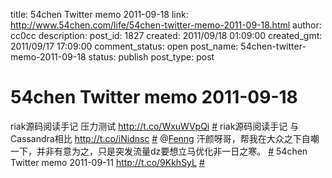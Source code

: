 title: 54chen Twitter memo 2011-09-18 
link: http://www.54chen.com/life/54chen-twitter-memo-2011-09-18.html
author: cc0cc
description: 
post_id: 1827
created: 2011/09/18 01:09:00
created_gmt: 2011/09/17 17:09:00
comment_status: open
post_name: 54chen-twitter-memo-2011-09-18
status: publish
post_type: post

# 54chen Twitter memo 2011-09-18 

riak源码阅读手记 压力测试 <http://t.co/WxuWVpQi> [#](http://twitter.com/54chen/statuses/114246312765030401) riak源码阅读手记 与Cassandra相比 <http://t.co/iNidnsc> [#](http://twitter.com/54chen/statuses/113862910618505217) @[Fenng](http://twitter.com/Fenng) 汗颜呀哥，帮我在大众之下自嘲一下，并非有意为之，只是突发流量dz要想立马优化非一日之寒。 [#](http://twitter.com/54chen/statuses/113431390321782784) 54chen Twitter memo 2011-09-11 <http://t.co/9KkhSyL> [#](http://twitter.com/54chen/statuses/112702842569109504)